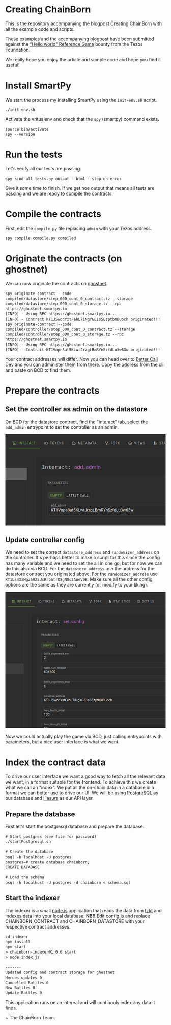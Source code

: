 # Creating ChainBorn

This is the repository accompanying the blogpost [Creating ChainBorn](https://medium.com/chainborn/creating-chainborn-fce259fde45d) with all the example code and scripts.

These examples and the accompanying blogpost have been submitted against the ["Hello world" Reference Game](https://tezos.foundation/bounty-program/) bounty from the Tezos Foundation.

We really hope you enjoy the article and sample code and hope you find it useful!

# Install SmartPy

We start the process my installing SmartPy using the `init-env.sh` script.

```
./init-env.sh
```

Activate the vritualenv and check that the `spy` (smartpy) command exists.

```
source bin/activate
spy --version
```

# Run the tests

Let's verify all our tests are passing.

```
spy kind all tests.py output --html --stop-on-error
```

Give it some time to finish. If we get noe output that means all tests are passing and we are ready to compile the contracts. 

# Compile the contracts

First, edit the `compile.py` file replacing `admin` with your Tezos address.

```
spy compile compile.py compiled
```

# Originate the contracts (on ghostnet)

We can now originate the contracts on [ghostnet](https://teztnets.xyz/).

```
spy originate-contract --code compiled/datastore/step_000_cont_0_contract.tz --storage compiled/datastore/step_000_cont_0_storage.tz --rpc https://ghostnet.smartpy.io
[INFO] - Using RPC https://ghostnet.smartpy.io...
[INFO] - Contract KT1J5wddYxtFehL7iNgYGE1sSEzptbXBUoch originated!!!
spy originate-contract --code compiled/controller/step_000_cont_0_contract.tz --storage compiled/controller/step_000_cont_0_storage.tz --rpc https://ghostnet.smartpy.io
[INFO] - Using RPC https://ghostnet.smartpy.io...
[INFO] - Contract KT1Vope8at5KLwtJrzgLBmRYnSzfdLu3w63w originated!!!
```

Your contract addresses will differ. Now you can head over to [Better Call Dev](https://better-call.dev/) and you can administer them from there. Copy the address from the cli and paste on BCD to find them.

# Prepare the contracts

## Set the controller as admin on the datastore

On BCD for the datastore contract, find the "interact" tab, select the `add_admin` entrypoint to set the controller as an admin.

![Add Admin](screenshots/add_admin.png?raw=true "Add Admin")

## Update controller config 

We need to set the correct `datastore_address` and `randomizer_address` on the controller. It's perhaps better to make a script for this since the config has many variable and we need to set the all in one go, but for now we can do this also via BCD. For the `datastore_address` use the address for the datastore contract you originated above. For the `randomizer_address` use `KT1Ls4XzMgz59Z2UxRroAtrQ8gN8c5AWeV9B`. Make sure all the other config options are the same as they are currently (or modify to your liking).

![Set Config](screenshots/set_config.png?raw=true "Set Config")

Now we could actually play the game via BCD, just calling entrypoints with parameters, but a nice user interface is what we want.

# Index the contract data

To drive our user interface we want a good way to fetch all the relevant data we want, in a format suitable for the frontend. To achieve this we create what we call an "index". We put all the on-chain data in a database in a format we can better use to drive our UI. We will be using [PostgreSQL](https://www.postgresql.org/) as our database and [Hasura](https://hasura.io/) as our API layer.

## Prepare the database

First let's start the postgresql database and prepare the database.

```
# Start postgres (see file for password)
./startPostgresql.sh

# Create the database
psql -h localhost -U postgres
postgres=# create database chainborn;
CREATE DATABASE

# Load the schema
psql -h localhost -U postgres -d chainborn < schema.sql
```

## Start the indexer

The indexer is a small [node.js](https://nodejs.org/en/) application that reads the data from [tzkt](https://tzkt.io/) and indexes data into your local database.
**NB!!** Edit config.js and replace CHAINBORN_CONTRACT and CHAINBORN_DATASTORE with your respective contract addresses.

```
cd indexer
npm install
npm start
> chainborn-indexer@1.0.0 start
> node index.js

-------
Updated config and contract storage for ghostnet
Heroes updates 0
Cancelled Battles 0
New Battles 0
Update Battles 0
```

This application runs on an interval and will continouly index any data it finds.

~ The ChainBorn Team.
